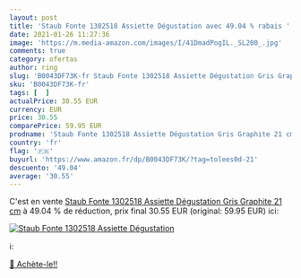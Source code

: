 ```yaml
---
layout: post
title: 'Staub Fonte 1302518 Assiette Dégustation avec 49.04 % rabais '
date: 2021-01-26 11:27:36
image: 'https://m.media-amazon.com/images/I/41DmadPogIL._SL200_.jpg'
comments: true
category: ofertas
author: ring
slug: 'B0043DF73K-fr Staub Fonte 1302518 Assiette Dégustation Gris Graphite 21 cm'
sku: 'B0043DF73K-fr'
tags: [  ]
actualPrice: 30.55 EUR
currency: EUR
price: 30.55
comparePrice: 59.95 EUR
prodname: 'Staub Fonte 1302518 Assiette Dégustation Gris Graphite 21 cm'
country: 'fr'
flag: '🇫🇷'
buyurl: 'https://www.amazon.fr/dp/B0043DF73K/?tag=tolees0d-21'
descuento: '49.04'
average: '30.55'
---
```


C'est en vente [Staub Fonte 1302518 Assiette Dégustation Gris Graphite 21 cm](https://www.amazon.fr/dp/B0043DF73K/?tag=tolees0d-21)  à  49.04 % de réduction, prix final  30.55 EUR (original: 59.95 EUR) ici:

[![Staub Fonte 1302518 Assiette Dégustation](https://m.media-amazon.com/images/I/41DmadPogIL._SL200_.jpg)](https://www.amazon.fr/dp/B0043DF73K/?tag=tolees0d-21)

ℹ️:


[🛒 Achète-le!!](https://www.amazon.fr/dp/B0043DF73K/?tag=tolees0d-21)
